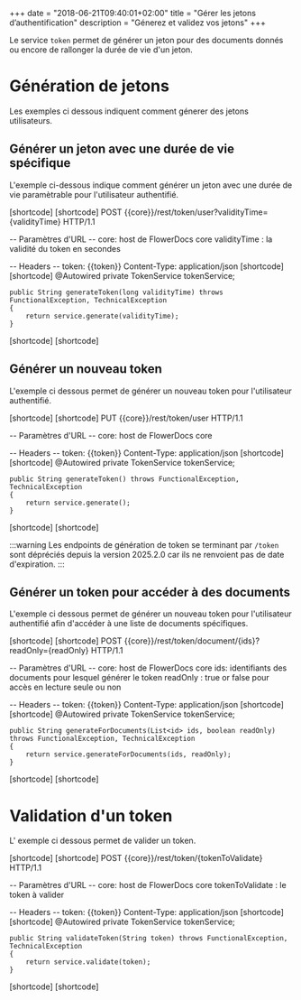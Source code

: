 +++
date = "2018-06-21T09:40:01+02:00"
title = "Gérer les jetons d’authentification"
description = "Génerez et validez vos jetons"
+++

Le service `token` permet de générer un jeton pour des documents donnés ou encore de rallonger la durée de vie d'un jeton.


# Génération de jetons

Les exemples ci dessous indiquent comment génerer des jetons utilisateurs.

## Générer un jeton avec une durée de vie spécifique

L'exemple ci-dessous indique comment générer un jeton avec une durée de vie paramètrable pour l'utilisateur authentifié.

[shortcode]
[shortcode]
POST {{core}}/rest/token/user?validityTime={validityTime} HTTP/1.1

-- Paramètres d'URL --
core: host de FlowerDocs core
validityTime : la validité du token en secondes

-- Headers --
token: {{token}}
Content-Type: application/json
[shortcode]
[shortcode]
	@Autowired
	private TokenService tokenService;

	public String generateToken(long validityTime) throws FunctionalException, TechnicalException
	{
		return service.generate(validityTime);
	}
[shortcode]
[shortcode]

## Générer un nouveau token

L'exemple ci dessous permet de générer un nouveau token pour l'utilisateur authentifié.

[shortcode]
[shortcode]
PUT {{core}}/rest/token/user HTTP/1.1

-- Paramètres d'URL --
core: host de FlowerDocs core

-- Headers --
token: {{token}}
Content-Type: application/json
[shortcode]
[shortcode]
	@Autowired
	private TokenService tokenService;

	public String generateToken() throws FunctionalException, TechnicalException
	{
		return service.generate();
	}
[shortcode]
[shortcode]

:::warning
Les endpoints de génération de token se terminant par `/token` sont dépréciés depuis la version 2025.2.0 car ils ne renvoient pas de date d'expiration.
:::

## Générer un token pour accéder à des documents

L'exemple ci dessous permet de générer un nouveau token pour l'utilisateur authentifié afin d'accéder à une liste de documents spécifiques.

[shortcode]
[shortcode]
POST {{core}}/rest/token/document/{ids}?readOnly={readOnly} HTTP/1.1

-- Paramètres d'URL --
core: host de FlowerDocs core
ids: identifiants des documents pour lesquel générer le token
readOnly : true or false pour accès en lecture seule ou non

-- Headers --
token: {{token}}
Content-Type: application/json
[shortcode]
[shortcode]
	@Autowired
	private TokenService tokenService;

	public String generateForDocuments(List<id> ids, boolean readOnly) throws FunctionalException, TechnicalException
	{
		return service.generateForDocuments(ids, readOnly);
	}
[shortcode]
[shortcode]

# Validation d'un token

L' exemple ci dessous permet de valider un token.

[shortcode]
[shortcode]
POST {{core}}/rest/token/{tokenToValidate} HTTP/1.1

-- Paramètres d'URL --
core: host de FlowerDocs core
tokenToValidate : le token à valider

-- Headers --
token: {{token}}
Content-Type: application/json
[shortcode]
[shortcode]
	@Autowired
	private TokenService tokenService;

	public String validateToken(String token) throws FunctionalException, TechnicalException
	{
		return service.validate(token);
	}
[shortcode]
[shortcode]